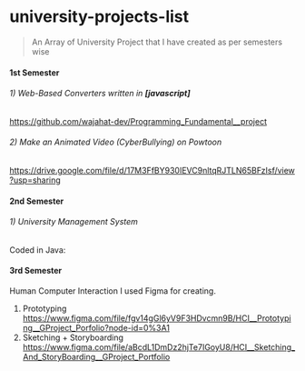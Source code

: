 # university-projects-list 
> An Array of University Project that I have created as per semesters wise

#### 1st Semester
###### 1) Web-Based Converters written in **[javascript]** 
https://github.com/wajahat-dev/Programming_Fundamental__project


###### 2) Make an Animated Video (CyberBullying) on Powtoon 
https://drive.google.com/file/d/17M3FfBY930IEVC9nltqRJTLN65BFzIsf/view?usp=sharing


#### 2nd Semester

###### 1) University Management System
Coded in Java: 

#### 3rd Semester
Human Computer Interaction 
I used Figma for creating.
1)	Prototyping
https://www.figma.com/file/fgv14gGl6yV9F3HDvcmn9B/HCI__Prototyping__GProject_Porfolio?node-id=0%3A1
2)	Sketching + Storyboarding
https://www.figma.com/file/aBcdL1DmDz2hjTe7IGoyU8/HCI__Sketching_And_StoryBoarding__GProject_Portfolio

